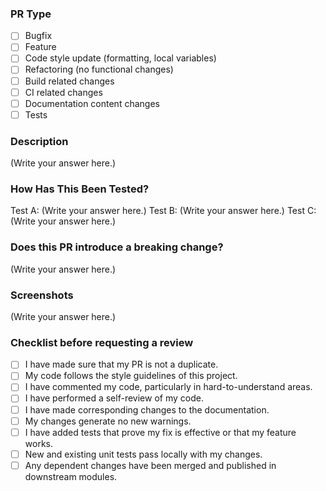 ### PR Type
<!--
    What kind of change does this PR introduce? 
-->

- [ ] Bugfix
- [ ] Feature
- [ ] Code style update (formatting, local variables)
- [ ] Refactoring (no functional changes)
- [ ] Build related changes
- [ ] CI related changes
- [ ] Documentation content changes
- [ ] Tests

### Description
<!--
    Please include a summary of the changes and the related issue. Please also include relevant motivation and context. 
-->

(Write your answer here.)

### How Has This Been Tested?
<!--
    Please describe the tests that you ran to verify your changes. Provide instructions so we can reproduce. Please also list any relevant details for your test configuration.
-->

 Test A: (Write your answer here.)
 Test B: (Write your answer here.)
 Test C: (Write your answer here.)

### Does this PR introduce a breaking change? 
<!--
    What changes might users need to make in their application due to this PR?.
-->

(Write your answer here.)

### Screenshots
<!--
    Include the before and after if your changes include differences in HTML/CSS
-->

(Write your answer here.)

### Checklist before requesting a review
- [ ] I have made sure that my PR is not a duplicate.
- [ ] My code follows the style guidelines of this project.
- [ ] I have commented my code, particularly in hard-to-understand areas.
- [ ] I have performed a self-review of my code.
- [ ] I have made corresponding changes to the documentation.
- [ ] My changes generate no new warnings.
- [ ] I have added tests that prove my fix is effective or that my feature works.
- [ ] New and existing unit tests pass locally with my changes.
- [ ] Any dependent changes have been merged and published in downstream modules.
